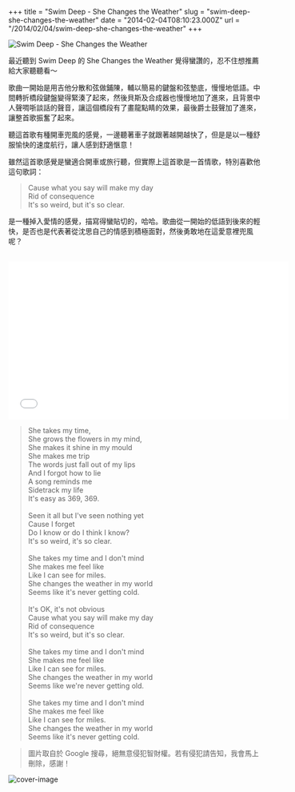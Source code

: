 +++
title = "Swim Deep - She Changes the Weather"
slug = "swim-deep-she-changes-the-weather"
date = "2014-02-04T08:10:23.000Z"
url = "/2014/02/04/swim-deep-she-changes-the-weather"
+++

![Swim Deep - She Changes the Weather](http://static.obeobe.com/image/blog-image/swim-deep-she-changes-the-weather.jpg)

最近聽到 Swim Deep 的 She Changes the Weather 覺得蠻讚的，忍不住想推薦給大家聽聽看～

歌曲一開始是用吉他分散和弦做鋪陳，輔以簡易的鍵盤和弦墊底，慢慢地低語。中間轉折橋段鍵盤變得緊湊了起來，然後貝斯及合成器也慢慢地加了進來，且背景中人聲啁哳談話的聲音，讓這個橋段有了畫龍點睛的效果，最後爵士鼓聲加了進來，讓整首歌振奮了起來。

聽這首歌有種開車兜風的感覺，一邊聽著車子就跟著越開越快了，但是是以一種舒服愉快的速度航行，讓人感到舒適愜意！

雖然這首歌感覺是蠻適合開車或旅行聽，但實際上這首歌是一首情歌，特別喜歡他這句歌詞：

<blockquote>
Cause what you say will make my day<br>
Rid of consequence<br>
It's so weird, but it's so clear.<br>
</blockquote>

是一種掉入愛情的感覺，描寫得蠻貼切的，哈哈。歌曲從一開始的低語到後來的輕快，是否也是代表著從沈思自己的情感到積極面對，然後勇敢地在這愛意裡兜風呢？

<br>

<iframe width="560" height="315" src="//www.youtube.com/embed/UQUIOUKhEdk" frameborder="0" allowfullscreen></iframe>

<blockquote>
She takes my time,<br>
She grows the flowers in my mind,<br>
She makes it shine in my mould<br>
She makes me trip<br>
The words just fall out of my lips<br>
And I forgot how to lie<br>
A song reminds me<br>
Sidetrack my life<br>
It's easy as 369, 369.<br>
<br>
Seen it all but I've seen nothing yet<br>
Cause I forget<br>
Do I know or do I think I know?<br>
It's so weird, it's so clear.<br>
<br>
She takes my time and I don't mind<br>
She makes me feel like<br>
Like I can see for miles.<br>
She changes the weather in my world<br>
Seems like it's never getting cold.<br>
<br>
It's OK, it's not obvious<br>
Cause what you say will make my day<br>
Rid of consequence<br>
It's so weird, but it's so clear.<br>
<br>
She takes my time and I don't mind<br>
She makes me feel like<br>
Like I can see for miles.<br>
She changes the weather in my world<br>
Seems like we're never getting old.<br>
<br>
She takes my time and I don't mind<br>
She makes me feel like<br>
Like I can see for miles.<br>
She changes the weather in my world<br>
Seems like it's never getting cold.<br>
</blockquote>

<blockquote>
圖片取自於 Google 搜尋，絕無意侵犯智財權。若有侵犯請告知，我會馬上刪除，感謝！
</blockquote>

![cover-image](http://static.obeobe.com/image/blog-image/swim-deep-she-changes-the-weather-bg.jpg)